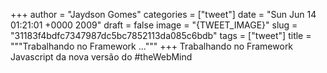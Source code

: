 
+++
author = "Jaydson Gomes"
categories = ["tweet"]
date = "Sun Jun 14 01:21:01 +0000 2009"
draft = false
image = "{TWEET_IMAGE}"
slug = "31183f4bdfc7347987dc5bc7852113da085c6bdb"
tags = ["tweet"]
title = """Trabalhando no Framework ..."""
+++
Trabalhando no Framework Javascript da nova versão do #theWebMind

